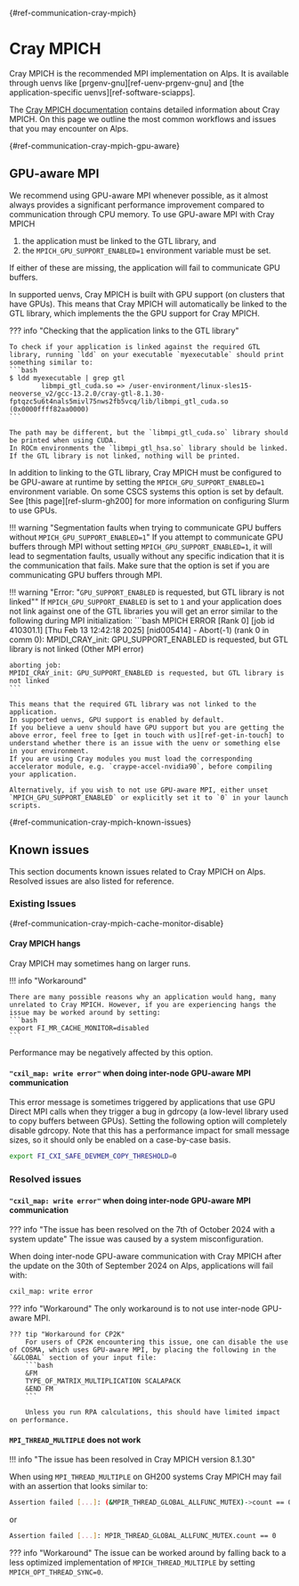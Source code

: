 [](){#ref-communication-cray-mpich}
# Cray MPICH

Cray MPICH is the recommended MPI implementation on Alps.
It is available through uenvs like [prgenv-gnu][ref-uenv-prgenv-gnu] and [the application-specific uenvs][ref-software-sciapps].

The [Cray MPICH documentation](https://cpe.ext.hpe.com/docs/latest/mpt/mpich/index.html) contains detailed information about Cray MPICH.
On this page we outline the most common workflows and issues that you may encounter on Alps.

[](){#ref-communication-cray-mpich-gpu-aware}
## GPU-aware MPI

We recommend using GPU-aware MPI whenever possible, as it almost always provides a significant performance improvement compared to communication through CPU memory.
To use GPU-aware MPI with Cray MPICH

1. the application must be linked to the GTL library, and
2. the `MPICH_GPU_SUPPORT_ENABLED=1` environment variable must be set.

If either of these are missing, the application will fail to communicate GPU buffers.

In supported uenvs, Cray MPICH is built with GPU support (on clusters that have GPUs).
This means that Cray MPICH will automatically be linked to the GTL library, which implements the the GPU support for Cray MPICH.

??? info "Checking that the application links to the GTL library"

    To check if your application is linked against the required GTL library, running `ldd` on your executable `myexecutable` should print something similar to:
    ```bash
    $ ldd myexecutable | grep gtl
            libmpi_gtl_cuda.so => /user-environment/linux-sles15-neoverse_v2/gcc-13.2.0/cray-gtl-8.1.30-fptqzc5u6t4nals5mivl75nws2fb5vcq/lib/libmpi_gtl_cuda.so (0x0000ffff82aa0000)
    ```
    
    The path may be different, but the `libmpi_gtl_cuda.so` library should be printed when using CUDA.
    In ROCm environments the `libmpi_gtl_hsa.so` library should be linked.
    If the GTL library is not linked, nothing will be printed.

In addition to linking to the GTL library, Cray MPICH must be configured to be GPU-aware at runtime by setting the `MPICH_GPU_SUPPORT_ENABLED=1` environment variable.
On some CSCS systems this option is set by default.
See [this page][ref-slurm-gh200] for more information on configuring Slurm to use GPUs.

!!! warning "Segmentation faults when trying to communicate GPU buffers without `MPICH_GPU_SUPPORT_ENABLED=1`"
    If you attempt to communicate GPU buffers through MPI without setting `MPICH_GPU_SUPPORT_ENABLED=1`, it will lead to segmentation faults, usually without any specific indication that it is the communication that fails.
    Make sure that the option is set if you are communicating GPU buffers through MPI.
    
!!! warning "Error: "`GPU_SUPPORT_ENABLED` is requested, but GTL library is not linked""
    If `MPICH_GPU_SUPPORT_ENABLED` is set to `1` and your application does not link against one of the GTL libraries you will get an error similar to the following during MPI initialization:
    ```bash
    MPICH ERROR [Rank 0] [job id 410301.1] [Thu Feb 13 12:42:18 2025] [nid005414] - Abort(-1) (rank 0 in comm 0): MPIDI_CRAY_init: GPU_SUPPORT_ENABLED is requested, but GTL library is not linked
     (Other MPI error)

    aborting job:
    MPIDI_CRAY_init: GPU_SUPPORT_ENABLED is requested, but GTL library is not linked
    ```

    This means that the required GTL library was not linked to the application.
    In supported uenvs, GPU support is enabled by default.
    If you believe a uenv should have GPU support but you are getting the above error, feel free to [get in touch with us][ref-get-in-touch] to understand whether there is an issue with the uenv or something else in your environment. 
    If you are using Cray modules you must load the corresponding accelerator module, e.g. `craype-accel-nvidia90`, before compiling your application.

    Alternatively, if you wish to not use GPU-aware MPI, either unset `MPICH_GPU_SUPPORT_ENABLED` or explicitly set it to `0` in your launch scripts.

[](){#ref-communication-cray-mpich-known-issues}
## Known issues

This section documents known issues related to Cray MPICH on Alps. Resolved issues are also listed for reference.

### Existing Issues

[](){#ref-communication-cray-mpich-cache-monitor-disable}
#### Cray MPICH hangs

Cray MPICH may sometimes hang on larger runs.

!!! info "Workaround"

    There are many possible reasons why an application would hang, many unrelated to Cray MPICH. However, if you are experiencing hangs the issue may be worked around by setting:
    ```bash
    export FI_MR_CACHE_MONITOR=disabled
    ```

Performance may be negatively affected by this option.

#### `"cxil_map: write error"` when doing inter-node GPU-aware MPI communication

This error message is sometimes triggered by applications that use GPU Direct MPI calls when they trigger a bug in gdrcopy (a low-level library used to copy buffers between GPUs).
Setting the following option will completely disable gdrcopy.
Note that this has a performance impact for small message sizes, so it should only be enabled on a case-by-case basis.
```bash
export FI_CXI_SAFE_DEVMEM_COPY_THRESHOLD=0
```

### Resolved issues

#### `"cxil_map: write error"` when doing inter-node GPU-aware MPI communication

??? info "The issue has been resolved on the 7th of October 2024 with a system update"
    The issue was caused by a system misconfiguration.

When doing inter-node GPU-aware communication with Cray MPICH after the update on the 30th of September 2024 on Alps, applications will fail with:
```bash
cxil_map: write error
```

??? info "Workaround"
    The only workaround is to not use inter-node GPU-aware MPI.

    ??? tip "Workaround for CP2K"
        For users of CP2K encountering this issue, one can disable the use of COSMA, which uses GPU-aware MPI, by placing the following in the `&GLOBAL` section of your input file: 
        ```bash
        &FM
        TYPE_OF_MATRIX_MULTIPLICATION SCALAPACK
        &END FM
        ```

        Unless you run RPA calculations, this should have limited impact on performance.

#### `MPI_THREAD_MULTIPLE` does not work

!!! info "The issue has been resolved in Cray MPICH version 8.1.30"

When using `MPI_THREAD_MULTIPLE` on GH200 systems Cray MPICH may fail with an assertion that looks similar to:
```bash
Assertion failed [...]: (&MPIR_THREAD_GLOBAL_ALLFUNC_MUTEX)->count == 0
```

or

```bash
Assertion failed [...]: MPIR_THREAD_GLOBAL_ALLFUNC_MUTEX.count == 0
```

??? info "Workaround"
    The issue can be worked around by falling back to a less optimized implementation of `MPICH_THREAD_MULTIPLE` by setting `MPICH_OPT_THREAD_SYNC=0`.
